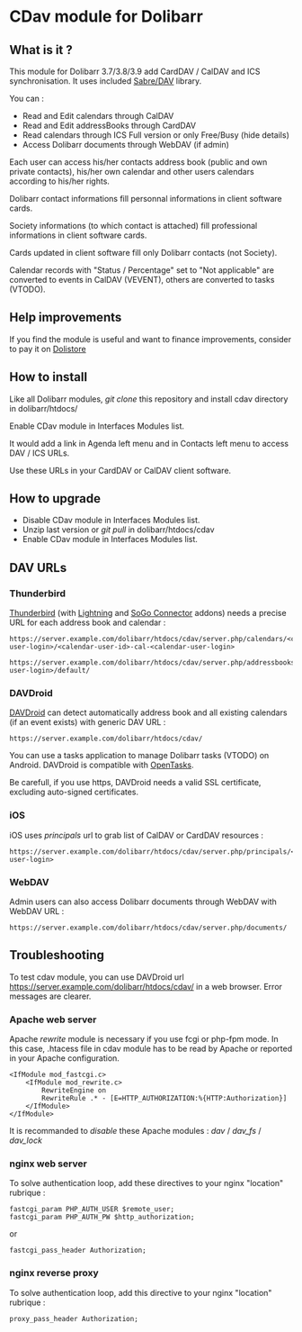 # CDav module for Dolibarr

## What is it ?

This module for Dolibarr 3.7/3.8/3.9 add CardDAV / CalDAV and ICS synchronisation. It uses included [Sabre/DAV](http://sabre.io/dav/) library.

You can :

 * Read and Edit calendars through CalDAV
 * Read and Edit addressBooks through CardDAV
 * Read calendars through ICS Full version or only Free/Busy (hide details)
 * Access Dolibarr documents through WebDAV (if admin)

Each user can access his/her contacts address book (public and own private contacts), his/her own calendar and other users calendars according to his/her rights.

Dolibarr contact informations fill personnal informations in client software cards.

Society informations (to which contact is attached) fill professional informations in client software cards.

Cards updated in client software fill only Dolibarr contacts (not Society).

Calendar records with "Status / Percentage" set to "Not applicable" are converted to events in CalDAV (VEVENT), others are converted to tasks (VTODO).

## Help improvements

If you find the module is useful and want to finance improvements, consider to pay it on [Dolistore](https://www.dolistore.com/fr/modules/526-Synchronisation-CardDAV---CalDAV---ICS.html)

## How to install

Like all Dolibarr modules, _git clone_ this repository and install cdav directory in dolibarr/htdocs/

Enable CDav module in Interfaces Modules list.

It would add a link in Agenda left menu and in Contacts left menu to access DAV / ICS URLs.

Use these URLs in your CardDAV or CalDAV client software.

## How to upgrade

* Disable CDav module in Interfaces Modules list.
* Unzip last version or _git pull_ in dolibarr/htdocs/cdav
* Enable CDav module in Interfaces Modules list.


## DAV URLs

### Thunderbird

[Thunderbird](https://www.mozilla.org/thunderbird/) (with [Lightning](https://addons.mozilla.org/thunderbird/addon/lightning/) and [SoGo Connector](http://www.sogo.nu/downloads/frontends.html) addons) needs a precise URL for each address book and calendar :

    https://server.example.com/dolibarr/htdocs/cdav/server.php/calendars/<connected-user-login>/<calendar-user-id>-cal-<calendar-user-login>

    https://server.example.com/dolibarr/htdocs/cdav/server.php/addressbooks/<connected-user-login>/default/

### DAVDroid

[DAVDroid](https://davdroid.bitfire.at/) can detect automatically address book and all existing calendars (if an event exists) with generic DAV URL :

    https://server.example.com/dolibarr/htdocs/cdav/

You can use a tasks application to manage Dolibarr tasks (VTODO) on Android. DAVDroid is compatible with [OpenTasks](https://github.com/dmfs/opentasks).

Be carefull, if you use https, DAVDroid needs a valid SSL certificate, excluding auto-signed certificates.

### iOS

iOS uses _principals_ url to grab list of CalDAV or CardDAV resources :

    https://server.example.com/dolibarr/htdocs/cdav/server.php/principals/<connected-user-login>

### WebDAV

Admin users can also access Dolibarr documents through WebDAV with WebDAV URL :

    https://server.example.com/dolibarr/htdocs/cdav/server.php/documents/

## Troubleshooting

To test cdav module, you can use DAVDroid url https://server.example.com/dolibarr/htdocs/cdav/ in a web browser. Error messages are clearer.

### Apache web server

Apache *rewrite* module is necessary if you use fcgi or php-fpm mode. In this case, .htacess file in cdav module has to be read by Apache or reported in your Apache configuration.

    <IfModule mod_fastcgi.c>
    	<IfModule mod_rewrite.c>
    		RewriteEngine on
    		RewriteRule .* - [E=HTTP_AUTHORIZATION:%{HTTP:Authorization}]
    	</IfModule>
    </IfModule>

It is recommanded to *disable* these Apache modules : *dav* / *dav_fs* / *dav_lock*

### nginx web server

To solve authentication loop, add these directives to your nginx "location" rubrique : 

    fastcgi_param PHP_AUTH_USER $remote_user;
    fastcgi_param PHP_AUTH_PW $http_authorization;

or

    fastcgi_pass_header Authorization;

### nginx reverse proxy

To solve authentication loop, add this directive to your nginx "location" rubrique :

    proxy_pass_header Authorization;


